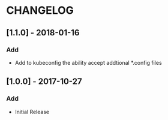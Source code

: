 # CHANGELOG

## [1.1.0] - 2018-01-16
### Add
- Add to kubeconfig the ability accept addtional *.config files

## [1.0.0] - 2017-10-27
### Add
- Initial Release
